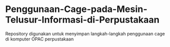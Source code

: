 # Penggunaan-Cage-pada-Mesin-Telusur-Informasi-di-Perpustakaan
Repository digunakan untuk menyimpan langkah-langkah penggunaan cage di komputer OPAC perpustakaan
